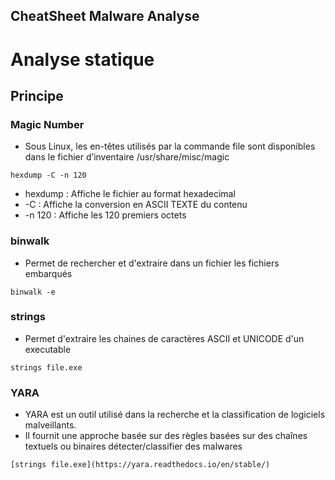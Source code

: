 CheatSheet Malware Analyse
--------------------

# Analyse statique

## Principe

### Magic Number
- Sous Linux, les en-têtes utilisés par la commande file sont disponibles dans le fichier d’inventaire /usr/share/misc/magic

```
hexdump -C -n 120
```

- hexdump : Affiche le fichier au format hexadecimal
- -C : Affiche la conversion en ASCII TEXTE du contenu
- -n 120 : Affiche les 120 premiers octets

### binwalk
- Permet de rechercher et d'extraire dans un fichier les fichiers embarqués
```
binwalk -e
```

### strings
- Permet d'extraire les chaines de caractères ASCII et UNICODE d'un executable
```
strings file.exe
```

### YARA
- YARA est un outil utilisé dans la recherche et la classification de logiciels malveillants.
- Il fournit une approche basée sur des règles basées sur des chaînes textuels ou binaires détecter/classifier
des malwares
```
[strings file.exe](https://yara.readthedocs.io/en/stable/)
```



